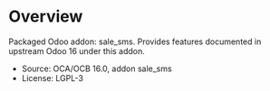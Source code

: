 # Overview

Packaged Odoo addon: sale_sms. Provides features documented in upstream Odoo 16 under this addon.

- Source: OCA/OCB 16.0, addon sale_sms
- License: LGPL-3
